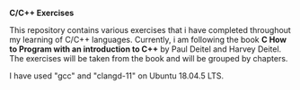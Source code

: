 **C/C++ Exercises**

This repository contains various exercises that i have completed throughout my learning of C/C++ languages.
Currently, i am following the book **C How to Program with an introduction to C++** by Paul Deitel and Harvey Deitel.
The exercises will be taken from the book and will be grouped by chapters.

I have used "gcc" and "clangd-11" on Ubuntu 18.04.5 LTS.

